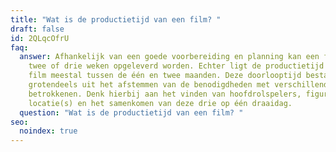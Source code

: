 ```yaml
---
title: "Wat is de productietijd van een film? "
draft: false
id: 2QLqcOfrU
faq:
  answer: Afhankelijk van een goede voorbereiding en planning kan een film al in
    twee of drie weken opgeleverd worden. Echter ligt de productietijd van een
    film meestal tussen de één en twee maanden. Deze doorlooptijd bestaat
    grotendeels uit het afstemmen van de benodigdheden met verschillende
    betrokkenen. Denk hierbij aan het vinden van hoofdrolspelers, figuranten,
    locatie(s) en het samenkomen van deze drie op één draaidag.
  question: "Wat is de productietijd van een film? "
seo:
  noindex: true
---
```

